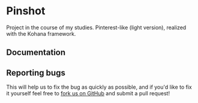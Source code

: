 # Pinshot

Project in the course of my studies.
Pinterest-like (light version), realized with the Kohana framework.

## Documentation

## Reporting bugs


This will help us to fix the bug as quickly as possible, and if you'd like to fix it yourself feel free to [fork us on GitHub](https://github.com/kohana) and submit a pull request!
